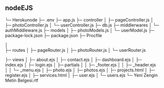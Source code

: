 
## nodeEJS


└─ Herokunode
   ├─ .env
   ├─ app.js
   ├─ controller
   │  ├─ pageController.js
   │  ├─ photoController.js
   │  └─ userController.js
   ├─ db.js
   ├─ middlerwares
   │  └─ authMiddleware.js
   ├─ models
   │  ├─ photoModels.js
   │  └─ userModel.js
   ├─ package-lock.json
   ├─ package.json
   ├─ Procfile

   │  
   ├─ routes
   │  ├─ pageRouter.js
   │  ├─ photoRouter.js
   │  └─ userRouter.js
   
   ├─ views
   │  ├─ about.ejs
   │  ├─ contact.ejs
   │  ├─ dashboard.ejs
   │  ├─ index.ejs
   │  ├─ login.ejs
   │  ├─ partials
   │  │  ├─ _footer.ejs
   │  │  ├─ _header.ejs
   │  │  └─ _menu.ejs
   │  ├─ photo.ejs
   │  ├─ photos.ejs
   │  ├─ projects.html
   │  ├─ register.ejs
   │  ├─ services.html
   │  ├─ user.ejs
   │  └─ users.ejs
   └─ Yeni Zengin Metin Belgesi.rtf

